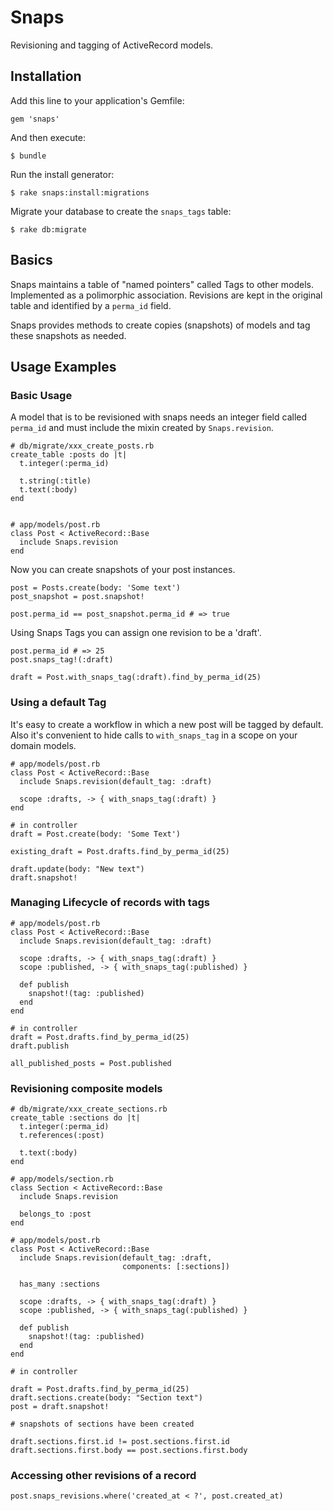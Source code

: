 # Snaps

Revisioning and tagging of ActiveRecord models.

## Installation

Add this line to your application's Gemfile:

    gem 'snaps'

And then execute:

    $ bundle

Run the install generator:

    $ rake snaps:install:migrations

Migrate your database to create the `snaps_tags` table:

    $ rake db:migrate

## Basics

Snaps maintains a table of "named pointers" called Tags to other models. Implemented as a polimorphic association. Revisions are kept in the original table and identified by a `perma_id` field.

Snaps provides methods to create copies (snapshots) of models and tag these snapshots as needed.

## Usage Examples

### Basic Usage

A model that is to be revisioned with snaps needs an integer field called `perma_id` and must include the mixin created by `Snaps.revision`.

    # db/migrate/xxx_create_posts.rb
    create_table :posts do |t|
      t.integer(:perma_id)

      t.string(:title)
      t.text(:body)
    end


    # app/models/post.rb
    class Post < ActiveRecord::Base
      include Snaps.revision
    end


Now you can create snapshots of your post instances.

    post = Posts.create(body: 'Some text')
    post_snapshot = post.snapshot!

    post.perma_id == post_snapshot.perma_id # => true

Using Snaps Tags you can assign one revision to be a 'draft'.

    post.perma_id # => 25
    post.snaps_tag!(:draft)

    draft = Post.with_snaps_tag(:draft).find_by_perma_id(25)

### Using a default Tag

It's easy to create a workflow in which a new post will be tagged by default.
Also it's convenient to hide calls to `with_snaps_tag` in a scope on your domain models.


    # app/models/post.rb
    class Post < ActiveRecord::Base
      include Snaps.revision(default_tag: :draft)

      scope :drafts, -> { with_snaps_tag(:draft) }
    end

    # in controller
    draft = Post.create(body: 'Some Text')

    existing_draft = Post.drafts.find_by_perma_id(25)

    draft.update(body: "New text")
    draft.snapshot!

### Managing Lifecycle of records with tags

    # app/models/post.rb
    class Post < ActiveRecord::Base
      include Snaps.revision(default_tag: :draft)

      scope :drafts, -> { with_snaps_tag(:draft) }
      scope :published, -> { with_snaps_tag(:published) }

      def publish
        snapshot!(tag: :published)
      end
    end

    # in controller
    draft = Post.drafts.find_by_perma_id(25)
    draft.publish

    all_published_posts = Post.published

### Revisioning composite models


    # db/migrate/xxx_create_sections.rb
    create_table :sections do |t|
      t.integer(:perma_id)
      t.references(:post)

      t.text(:body)
    end

    # app/models/section.rb
    class Section < ActiveRecord::Base
      include Snaps.revision

      belongs_to :post
    end

    # app/models/post.rb
    class Post < ActiveRecord::Base
      include Snaps.revision(default_tag: :draft,
                             components: [:sections])

      has_many :sections

      scope :drafts, -> { with_snaps_tag(:draft) }
      scope :published, -> { with_snaps_tag(:published) }

      def publish
        snapshot!(tag: :published)
      end
    end

    # in controller

    draft = Post.drafts.find_by_perma_id(25)
    draft.sections.create(body: "Section text")
    post = draft.snapshot!

    # snapshots of sections have been created

    draft.sections.first.id != post.sections.first.id
    draft.sections.first.body == post.sections.first.body


### Accessing other revisions of a record

    post.snaps_revisions.where('created_at < ?', post.created_at)
